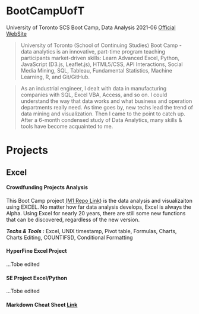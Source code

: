 # BootCampUofT
University of Toronto SCS Boot Camp, Data Analysis 2021-06 [Official WebSite](https://bootcamp.learn.utoronto.ca/data/)

>University of Toronto (School of Continuing Studies) Boot Camp - data analytics is an innovative, part-time program teaching participants market-driven skills: Learn Advanced Excel, Python, JavaScript (D3.js, Leaflet.js), HTML5/CSS, API Interactions, Social Media Mining, SQL, Tableau, Fundamental Statistics, Machine Learning, R, and Git/GitHub.

>As an industrial engineer, I dealt with data in manufacturing companies with SQL, Excel VBA, Access, and so on. I could understand the way that data works and what business and operation departments really need. As time goes by, new techs lead the trend of data mining and visualization. Then I came to the point to catch up. After a 6-month condensed study of Data Analytics, many skills & tools have become acquainted to me.

# Projects

## Excel
#### Crowdfunding Projects Analysis
This Boot Camp project [(M1 Repo Link)](https://github.com/hjx2019/Kickstarter-Analysis.git) is the data analysis and visualizaiton using EXCEL. No matter how far data analysis develops, Excel is always the Alpha. Using Excel for nearly 20 years, there are still some new functions that can be discovered, regardless of the new version. 

**_Techs & Tools :_** Excel, UNIX timestamp, Pivot table, Formulas, Charts, Charts Editing, COUNTIFS(), Conditional Formatting 

#### HyperFine Excel Project

...Tobe edited

#### SE Project Excel/Python

...Tobe edited

#### Markdown Cheat Sheet [Link](GitHub/MCS.md)
